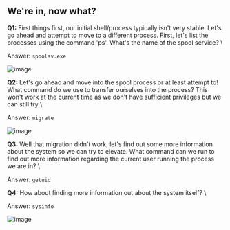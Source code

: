 ## We're in, now what? 

**Q1:** First things first, our initial shell/process typically isn't very stable. Let's go ahead and attempt to move to a different process. First, let's list the processes using the command 'ps'. What's the name of the spool service? \

Answer: `spoolsv.exe`

![image](https://user-images.githubusercontent.com/33615252/100545440-cad41a00-3281-11eb-9f83-0c0d246dba72.png)

**Q2:** Let's go ahead and move into the spool process or at least attempt to! What command do we use to transfer ourselves into the process? This won't work at the current time as we don't have sufficient privileges but we can still try \

Answer: `migrate`

![image](https://user-images.githubusercontent.com/33615252/100545663-e986e080-3282-11eb-8e3d-01e922dab598.png)

**Q3:** Well that migration didn't work, let's find out some more information about the system so we can try to elevate. What command can we run to find out more information regarding the current user running the process we are in? \

Answer: `getuid`

**Q4:** How about finding more information out about the system itself? \

Answer: `sysinfo`

![image](https://user-images.githubusercontent.com/33615252/100545716-3965a780-3283-11eb-852c-3e6a5e8a481d.png)

